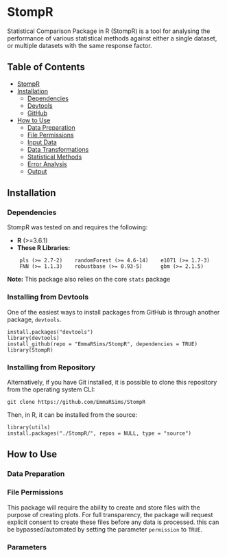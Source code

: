 # StompR
Statistical Comparison Package in R (StompR) is a tool for analysing the performance of various statistical methods against either a single dataset, or multiple datasets with the same response factor.

## Table of Contents
- [StompR](#stompr)
- [Installation](#installation)
  - [Dependencies](#dependencies)
  - [Devtools](#installing-from-devtools)
  - [GitHub](#installing-from-repository)
- [How to Use](#how-to-use)
  - [Data Preparation](#data-preparation)
  - [File Permissions](#file-permissions)
  - [Input Data](#input-data)
  - [Data Transformations](#data-transformations)
  - [Statistical Methods](#statistical-methods)
  - [Error Analysis](#error-analysis)
  - [Output](#output)

## Installation

### Dependencies
StompR was tested on and requires the following:
- **R** (>=3.6.1) 
- **These R Libraries:**
````
    pls (>= 2.7-2)    randomForest (>= 4.6-14)    e1071 (>= 1.7-3)
    FNN (>= 1.1.3)    robustbase (>= 0.93-5)      gbm (>= 2.1.5)
````
**Note:** This package also relies on the core `stats` package

### Installing from Devtools
One of the easiest ways to install packages from GitHub is through another package, `devtools`.
````
install.packages("devtools")
library(devtools)
install_github(repo = "EmmaRSims/StompR", dependencies = TRUE)
library(StompR)
````

### Installing from Repository
Alternatively, if you have Git installed, it is possible to clone this repository from the operating system CLI:
````
git clone https://github.com/EmmaRSims/StompR
````
Then, in R, it can be installed from the source:
````
library(utils)
install.packages("./StompR/", repos = NULL, type = "source")
````


## How to Use 
### Data Preparation

### File Permissions
This package will require the ability to create and store files with the purpose of creating plots. For full transparency, the package will request explicit consent to create these files before any data is processed.
this can be bypassed/automated by setting the parameter `permission` to `TRUE`.

### Parameters
